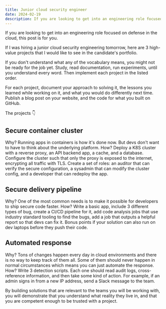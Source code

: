 ```yaml
---
title: Junior cloud security engineer
date: 2024-02-19
description: If you are looking to get into an engineering role focused on defense in the cloud, this post is for you.
---
```


If you are looking to get into an engineering role focused on defense in the cloud, this post is for you.

If I was hiring a junior cloud security engineering tomorrow, here are 3 high-value projects that I would like to see in the candidate's portfolio.

If you don't understand what any of the vocabulary means, you might not be ready for the job yet. Study, read documentation, run experiments, until you understand every word. Then implement each project in the listed order.

For each project, document your approach to solving it, the lessons you learned while working on it, and what you would do differently next time. Publish a blog post on your website, and the code for what you built on GitHub.

The projects 👇

## Secure container cluster
Why? Running apps in containers is how it's done now. But devs don't want to have to think about the underlying platform.
How? Deploy a K8S cluster with a reverse proxy, an API backend app, a cache, and a database. Configure the cluster such that only the proxy is exposed to the internet, encrypting all traffic with TLS. Create a set of roles: an auditor that can verify the secure configuration, a sysadmin that can modify the cluster config, and a developer that can redeploy the app.

## Secure delivery pipeline
Why? One of the most common needs is to make it possible for developers to ship secure code faster.
How? Write a basic app, include 3 different types of bug, create a CI/CD pipeline for it, add code analysis jobs that use industry standard tooling to find the bugs,  add a job that outputs a helpful report so that devs can fix it. Bonus points if your solution can also run on dev laptops before they push their code.

## Automated response
Why? Tons of changes happen every day in cloud environments and there is no way to keep track of them all. Some of them should never happen in normal circumstances which means you can just automate the response.
How? Write 3 detection scripts. Each one should read audit logs, cross-reference information, and then take some kind of action. For example, if an admin signs in from a new IP address, send a Slack message to the team.

By building solutions that are relevant to the teams you will be working with, you will demonstrate that you understand what reality they live in, and that you are competent enough to be trusted with a project.
